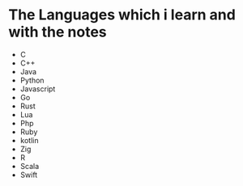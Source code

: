 # The Languages which i learn and with the notes

- C
- C++
- Java
- Python
- Javascript
- Go
- Rust
- Lua
- Php
- Ruby
- kotlin
- Zig
- R
- Scala
- Swift
